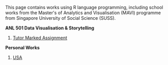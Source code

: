 

This page contains works using R language programming, including school works from the Master's of Analytics and Visualisation (MAVI) programme from Singapore University of Social Science (SUSS).


**ANL 501 Data Visualisation & Storytelling**

  1. <a href="https://wei-kiat-tan.github.io/R-programming-Portfolio/Tutor-Marked-Assignment/"> Tutor Marked Assignment </a>
  
     
**Personal Works**

1. <a href=""> USA </a>


 
